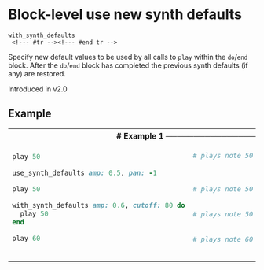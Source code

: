 # Block-level use new synth defaults

```
with_synth_defaults 
 <!--- #tr --><!--- #end tr -->
```


Specify new default values to be used by all calls to `play` within the `do`/`end` block. After the `do`/`end` block has completed the previous synth defaults (if any) are restored.

Introduced in v2.0

## Example

<table class="examples">
<tr>
<th colspan="2" class="even head"># Example 1 ──────────────────────────────────────────────────────</th>
</tr>
<tr>
<td class="even">

```ruby
play 50

use_synth_defaults amp: 0.5, pan: -1

play 50

with_synth_defaults amp: 0.6, cutoff: 80 do
  play 50
end

play 60



```

</td>
<td class="even">

<!--- #tr -->
```ruby
# plays note 50 with default arguments
 
 
 
# plays note 50 with an amp of 0.5, pan of -1 and defaults for rest of args
 
 
# plays note 50 with an amp of 0.6, cutoff of 80 and defaults for rest of args (including pan)
 
 
# plays note 60 with an amp of 0.5, pan of -1 and defaults for rest of args



```
<!--- #end tr -->

</td>
</tr>
</table>

